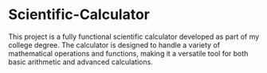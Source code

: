 # Scientific-Calculator
This project is a fully functional scientific calculator developed as part of my college degree. The calculator is designed to handle a variety of mathematical operations and functions, making it a versatile tool for both basic arithmetic and advanced calculations.
